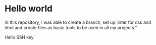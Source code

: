 # Hello world

In this repository, I was able to create a branch, set up linter for css and html and create files as basic tools to be used in all my projects."

Hello SSH key